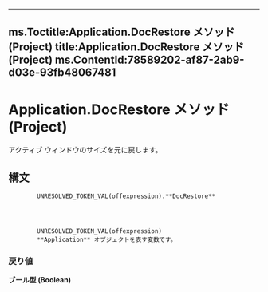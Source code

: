 

---
ms.Toctitle:Application.DocRestore メソッド (Project)
title:Application.DocRestore メソッド (Project)
ms.ContentId:78589202-af87-2ab9-d03e-93fb48067481
---
# Application.DocRestore メソッド (Project)




アクティブ ウィンドウのサイズを元に戻します。

## 構文

            UNRESOLVED_TOKEN_VAL(offexpression).**DocRestore**




            UNRESOLVED_TOKEN_VAL(offexpression)
            **Application** オブジェクトを表す変数です。

### 戻り値
**ブール型 (Boolean)**






